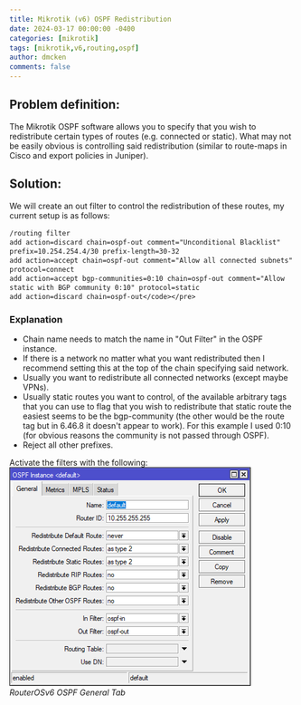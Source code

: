 ```yaml
---
title: Mikrotik (v6) OSPF Redistribution
date: 2024-03-17 00:00:00 -0400
categories: [mikrotik]
tags: [mikrotik,v6,routing,ospf]
author: dmcken 
comments: false
---
```


## Problem definition:

The Mikrotik OSPF software allows you to specify that you wish to redistribute certain types of routes (e.g. connected or static). What may not be easily obvious is controlling said redistribution (similar to route-maps in Cisco and export policies in Juniper).

## Solution:

We will create an out filter to control the redistribution of these routes, my current setup is as follows:


```
/routing filter
add action=discard chain=ospf-out comment="Unconditional Blacklist" prefix=10.254.254.4/30 prefix-length=30-32
add action=accept chain=ospf-out comment="Allow all connected subnets" protocol=connect
add action=accept bgp-communities=0:10 chain=ospf-out comment="Allow static with BGP community 0:10" protocol=static
add action=discard chain=ospf-out</code></pre>
```

### Explanation
* Chain name needs to match the name in "Out Filter" in the OSPF instance.
* If there is a network no matter what you want redistributed then I recommend setting this at the top of the chain specifying said network.
* Usually you want to redistribute all connected networks (except maybe VPNs).
* Usually static routes you want to control, of the available arbitrary tags that you can use to flag that you wish to redistribute that static route the easiest seems to be the bgp-community (the other would be the route tag but in 6.46.8 it doesn't appear to work). For this example I used 0:10 (for obvious reasons the community is not passed through OSPF).
* Reject all other prefixes.

Activate the filters with the following:<br/>
![ospf-general-tab](/assets/img/2024-03-17-Mikrotik-OSPF-Instance-General-Tab.png)
_RouterOSv6 OSPF General Tab_
